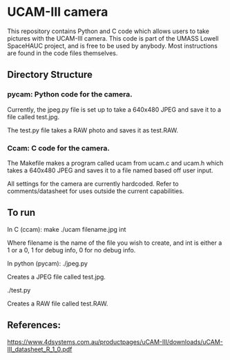 # UCAM-III camera

This repository contains Python and C code which allows users to
take pictures with the UCAM-III camera. This code is part of the
UMASS Lowell SpaceHAUC project, and is free to be used by anybody.
Most instructions are found in the code files themselves.

## Directory Structure
### pycam: Python code for the camera.

Currently, the jpeg.py file is set up to take a 640x480 JPEG and save it to a file
called test.jpg.

The test.py file takes a RAW photo and saves it as test.RAW.

### Ccam: C code for the camera.
The Makefile makes a program called ucam from ucam.c and ucam.h which
takes a 640x480 JPEG and saves it to a file named based off user input.

All settings for the camera are currently hardcoded. Refer to comments/datasheet for
uses outside the current capabilities.

## To run
In C (ccam):
make
./ucam filename.jpg int

Where filename is the name of the file you wish to create, and int is either a
1 or a 0, 1 for debug info, 0 for no debug info.

In python (pycam):
./jpeg.py

Creates a JPEG file called test.jpg.

./test.py

Creates a RAW file called test.RAW.

## References:
https://www.4dsystems.com.au/productpages/uCAM-III/downloads/uCAM-III_datasheet_R_1_0.pdf
